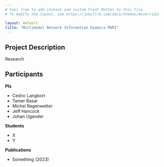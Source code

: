 ```yaml
---
# Feel free to add content and custom Front Matter to this file.
# To modify the layout, see https://jekyllrb.com/docs/themes/#overriding-theme-defaults

layout: default
title: "Multimodal Network Information Dyamics MURI"
---
```


## Project Description

Research

## Participants

**PIs**
- Cedric Langbort
- Tamer Basar
- Michel Regenwetter
- Jeff Hancock
- Johan Ugander

**Students**
- X
- Y

**Publications**

- Something (2023)
